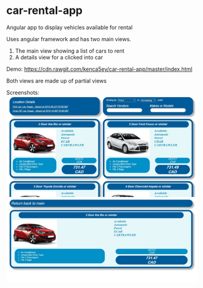# car-rental-app
Angular app to display vehicles available for rental

Uses angular framework and has two main views. 
1. The main view showing a list of cars to rent
2. A details view for a clicked into car

Demo:
https://cdn.rawgit.com/kenca5ey/car-rental-app/master/index.html

Both views are made up of partial views

Screenshots:
![Alt text](/assets/screenshots/mainview.JPG "Main View")
![Alt text](/assets/screenshots/detailsview.JPG "Detail View")
